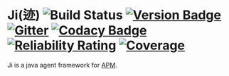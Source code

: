 # Ji(迹) ![Build Status](https://github.com/jiboard/ji/workflows/Build/badge.svg)  [![Version Badge](https://jitpack.io/v/jiboard/ji.svg)](https://jitpack.io/#jiboard/ji) [![Gitter](https://badges.gitter.im/jiboard/community.svg)](https://gitter.im/jiboard/community?utm_source=badge&utm_medium=badge&utm_campaign=pr-badge) [![Codacy Badge](https://api.codacy.com/project/badge/Grade/85c3e1cf8ae84d1b9626b03c988628f4)](https://www.codacy.com/app/zhongl/ji?utm_source=github.com&amp;utm_medium=referral&amp;utm_content=jiboard/ji&amp;utm_campaign=Badge_Grade) [![Reliability Rating](https://sonarcloud.io/api/project_badges/measure?project=jiboard_ji&metric=reliability_rating)](https://sonarcloud.io/dashboard?id=jiboard_ji) [![Coverage](https://sonarcloud.io/api/project_badges/measure?project=jiboard_ji&metric=coverage)](https://sonarcloud.io/dashboard?id=jiboard_ji)

Ji is a java agent framework for [APM](https://en.wikipedia.org/wiki/Application_performance_management).
